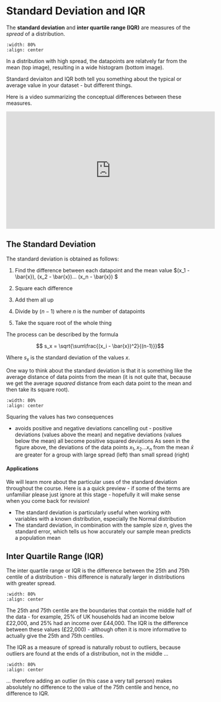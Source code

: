 #  Standard Deviation and IQR

The **standard deviation** and **inter quartile range (IQR)** are measures of the *spread* of a distribution.

```{image} https://raw.githubusercontent.com/jillxoreilly/StatsCourseBook_2024/main/images/MT_wk1_spread.png
:width: 80%
:align: center
```

In a distribution with high spread, the datapoints are relatvely far from the mean (top image), resulting in a wide histogram (bottom image).

Standard deviaiton and IQR both tell you something about the typical or average value in your dataset - but different things.

Here is a video summarizing the conceptual differences between these measures.

<center>
<iframe width="560" height="315" src="https://www.youtube.com/embed/ffTYyENqriI?si=NSVjWGYdX0N-QaZE" title="YouTube video player" frameborder="0" allow="accelerometer; autoplay; clipboard-write; encrypted-media; gyroscope; picture-in-picture; web-share" allowfullscreen></iframe>
</center>

## The Standard Deviation

The standard deviation is obtained as follows:

1. Find the difference between each datapoint and the mean value $(x_1 - \bar{x}), (x_2 - \bar{x})... (x_n - \bar{x}) $

2. Square each difference

3. Add them all up 

4. Divide by ($n-1$) where $n$ is the number of datapoints

5. Take the square root of the whole thing


The process can be described by the formula

$$ s_x  = \sqrt{\sum\frac{(x_i - \bar{x})^2}{(n-1)}}$$

Where $s_x$ is the standard deviation of the values $x$.

One way to think about the standard deviation is that it is something like the average distance of data points from the mean (it is not quite that, because we get the average *squared* distance from each data point to the mean and then take its square root).

```{image} https://raw.githubusercontent.com/jillxoreilly/StatsCourseBook_2024/main/images/MT_wk1_stdev.png
:width: 80%
:align: center
```

Squaring the values has two consequences
* avoids positive and negative deviations cancelling out - positive deviations (values above the mean) and negative deviations (values below the mean) all become positive squared deviations 
As seen in the figure above, the deviations of the data points $x_1, x_2... x_n$ from the mean $\bar{x}$ are greater for a group with large spread (left) than small spread (right)

#### Applications

We will learn more about the particular uses of the standard deviation throughout the course. Here is a a quick preview - if some of the terms are unfamiliar please just ignore at this stage - hopefully it will make sense when you come back for revision!

* The standard deviation is particularly useful when working with variables with a known distribution, especially the Normal distribution
* The standard deviation, in combination with the sample size $n$, gives the standard error, which tells us how accurately our sample mean predicts a population mean


## Inter Quartile Range (IQR)

The inter quartile range or IQR is the difference between the 25th and 75th centile of a distribution - this difference is naturally larger in distributions with greater spread.

```{image} https://raw.githubusercontent.com/jillxoreilly/StatsCourseBook_2024/main/images/MT_wk1_IQR.png
:width: 80%
:align: center
```
The 25th and 75th centile are the boundaries that contain the middle half of the data - for example, 25% of UK households had an income below £22,000, and 25% had an income over £44,000. The IQR is the difference between these values (£22,000) - although often it is more informative to actually give the 25th and 75th centiles.

The IQR as a measure of spread is naturally robust to outliers, because outliers are found at the ends of a distribution, not in the middle ...

```{image} https://raw.githubusercontent.com/jillxoreilly/StatsCourseBook_2024/main/images/MT_wk1_IQRoutlier.png
:width: 80%
:align: center
```
... therefore adding an outlier (in this case a very tall person) makes absolutely no difference to the value of the 75th centile and hence, no difference to IQR.


